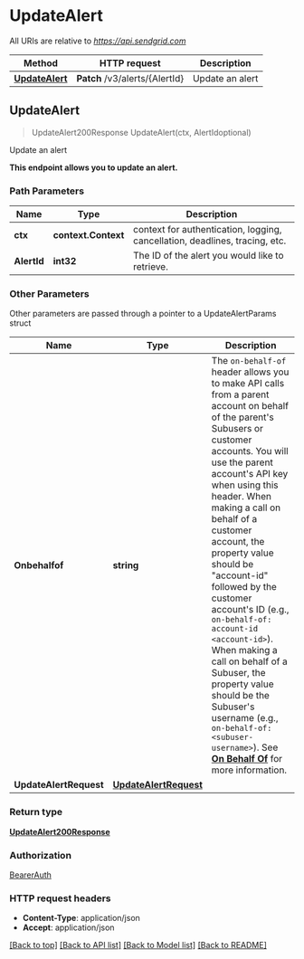 # UpdateAlert

All URIs are relative to *https://api.sendgrid.com*

Method | HTTP request | Description
------------- | ------------- | -------------
[**UpdateAlert**](UpdateAlert.md#UpdateAlert) | **Patch** /v3/alerts/{AlertId} | Update an alert



## UpdateAlert

> UpdateAlert200Response UpdateAlert(ctx, AlertIdoptional)

Update an alert

**This endpoint allows you to update an alert.**

### Path Parameters


Name | Type | Description
------------- | ------------- | -------------
**ctx** | **context.Context** | context for authentication, logging, cancellation, deadlines, tracing, etc.
**AlertId** | **int32** | The ID of the alert you would like to retrieve.

### Other Parameters

Other parameters are passed through a pointer to a UpdateAlertParams struct


Name | Type | Description
------------- | ------------- | -------------
**Onbehalfof** | **string** | The `on-behalf-of` header allows you to make API calls from a parent account on behalf of the parent's Subusers or customer accounts. You will use the parent account's API key when using this header. When making a call on behalf of a customer account, the property value should be \"account-id\" followed by the customer account's ID (e.g., `on-behalf-of: account-id <account-id>`). When making a call on behalf of a Subuser, the property value should be the Subuser's username (e.g., `on-behalf-of: <subuser-username>`). See [**On Behalf Of**](https://docs.sendgrid.com/api-reference/how-to-use-the-sendgrid-v3-api/on-behalf-of) for more information.
**UpdateAlertRequest** | [**UpdateAlertRequest**](UpdateAlertRequest.md) | 

### Return type

[**UpdateAlert200Response**](UpdateAlert200Response.md)

### Authorization

[BearerAuth](../README.md#BearerAuth)

### HTTP request headers

- **Content-Type**: application/json
- **Accept**: application/json

[[Back to top]](#) [[Back to API list]](../README.md#documentation-for-api-endpoints)
[[Back to Model list]](../README.md#documentation-for-models)
[[Back to README]](../README.md)

